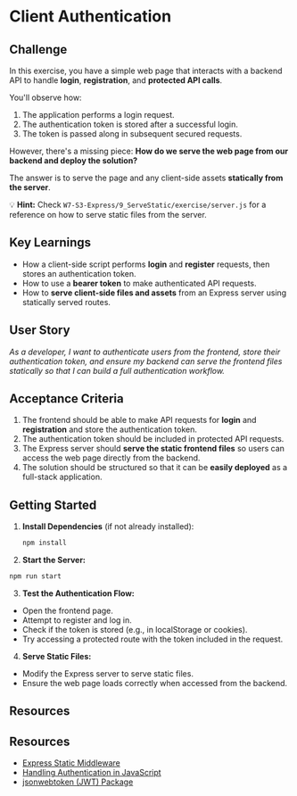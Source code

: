 # Client Authentication

## Challenge

In this exercise, you have a simple web page that interacts with a backend API to handle **login**, **registration**, and **protected API calls**.

You'll observe how:

1. The application performs a login request.
2. The authentication token is stored after a successful login.
3. The token is passed along in subsequent secured requests.

However, there's a missing piece: **How do we serve the web page from our backend and deploy the solution?**

The answer is to serve the page and any client-side assets **statically from the server**.

💡 **Hint:** Check `W7-S3-Express/9_ServeStatic/exercise/server.js` for a reference on how to serve static files from the server.

## Key Learnings

- How a client-side script performs **login** and **register** requests, then stores an authentication token.
- How to use a **bearer token** to make authenticated API requests.
- How to **serve client-side files and assets** from an Express server using statically served routes.

## User Story

_As a developer, I want to authenticate users from the frontend, store their authentication token, and ensure my backend can serve the frontend files statically so that I can build a full authentication workflow._

## Acceptance Criteria

1. The frontend should be able to make API requests for **login** and **registration** and store the authentication token.
2. The authentication token should be included in protected API requests.
3. The Express server should **serve the static frontend files** so users can access the web page directly from the backend.
4. The solution should be structured so that it can be **easily deployed** as a full-stack application.

## Getting Started

1. **Install Dependencies** (if not already installed):

   ```bash
   npm install
   ```

2. **Start the Server:**

```bash
npm run start
```

3. **Test the Authentication Flow:**

- Open the frontend page.
- Attempt to register and log in.
- Check if the token is stored (e.g., in localStorage or cookies).
- Try accessing a protected route with the token included in the request.

4. **Serve Static Files:**

- Modify the Express server to serve static files.
- Ensure the web page loads correctly when accessed from the backend.

## Resources

## Resources

- [Express Static Middleware](https://expressjs.com/en/starter/static-files.html)
- [Handling Authentication in JavaScript](https://developer.mozilla.org/en-US/docs/Web/API/Fetch_API/Using_Fetch)
- [jsonwebtoken (JWT) Package](https://www.npmjs.com/package/jsonwebtoken)
